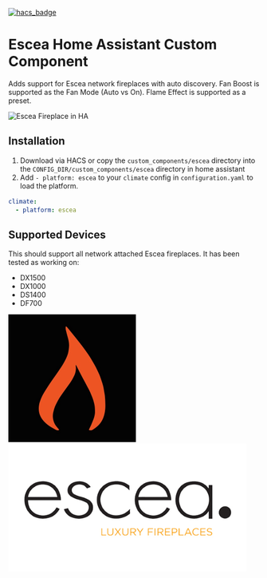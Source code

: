 [![hacs_badge](https://img.shields.io/badge/HACS-Default-orange.svg)](https://github.com/custom-components/hacs)

# Escea Home Assistant Custom Component

Adds support for Escea network fireplaces with auto discovery. Fan Boost is supported as the Fan Mode (Auto vs On).
Flame Effect is supported as a preset.

![Escea Fireplace in HA](https://github.com/snikch/climate.escea/blob/master/assets/screenshot.png)

## Installation

1. Download via HACS or copy the `custom_components/escea` directory into the `CONFIG_DIR/custom_components/escea` directory in
home assistant
2. Add `- platform: escea` to your `climate` config in `configuration.yaml` to load the platform.

```yaml
climate:
  - platform: escea
```

## Supported Devices

This should support all network attached Escea fireplaces. It has been tested as working on:

- DX1500
- DX1000
- DS1400
- DF700

![](https://github.com/snikch/climate.escea/blob/master/assets/icon.png)![](https://github.com/snikch/climate.escea/blob/master/assets/logo.png)
